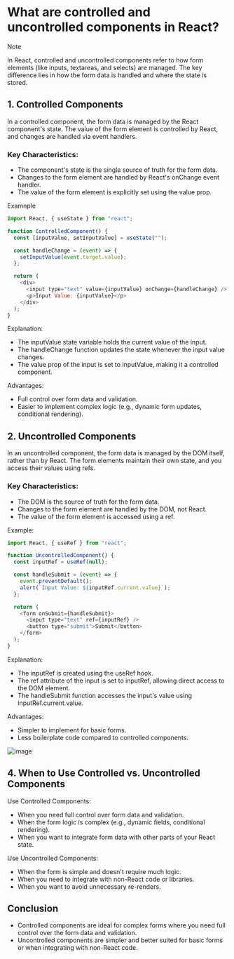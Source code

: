 # What are controlled and uncontrolled components in React?
>[!NOTE]
>In React, controlled and uncontrolled components refer to how form elements (like inputs, textareas, and selects) are managed. The key difference lies in how the form data is handled and where the state is stored.

## 1. Controlled Components
In a controlled component, the form data is managed by the React component's state. The value of the form element is controlled by React, and changes are handled via event handlers.

### Key Characteristics:
- The component's state is the single source of truth for the form data.
- Changes to the form element are handled by React's onChange event handler.
- The value of the form element is explicitly set using the value prop.

Examnple
```js
import React, { useState } from "react";

function ControlledComponent() {
  const [inputValue, setInputValue] = useState("");

  const handleChange = (event) => {
    setInputValue(event.target.value);
  };

  return (
    <div>
      <input type="text" value={inputValue} onChange={handleChange} />
      <p>Input Value: {inputValue}</p>
    </div>
  );
}
```
Explanation:
- The inputValue state variable holds the current value of the input.
- The handleChange function updates the state whenever the input value changes.
- The value prop of the input is set to inputValue, making it a controlled component.

Advantages:
- Full control over form data and validation.
- Easier to implement complex logic (e.g., dynamic form updates, conditional rendering).

## 2. Uncontrolled Components
In an uncontrolled component, the form data is managed by the DOM itself, rather than by React. The form elements maintain their own state, and you access their values using refs.

### Key Characteristics:
- The DOM is the source of truth for the form data.
- Changes to the form element are handled by the DOM, not React.
- The value of the form element is accessed using a ref.

Example:
```js
import React, { useRef } from "react";

function UncontrolledComponent() {
  const inputRef = useRef(null);

  const handleSubmit = (event) => {
    event.preventDefault();
    alert(`Input Value: ${inputRef.current.value}`);
  };

  return (
    <form onSubmit={handleSubmit}>
      <input type="text" ref={inputRef} />
      <button type="submit">Submit</button>
    </form>
  );
}
```
Explanation:
- The inputRef is created using the useRef hook.
- The ref attribute of the input is set to inputRef, allowing direct access to the DOM element.
- The handleSubmit function accesses the input's value using inputRef.current.value.

Advantages:
- Simpler to implement for basic forms.
- Less boilerplate code compared to controlled components.

![image](https://github.com/user-attachments/assets/0d02332d-15c9-4d78-adc0-5b5d083c2d12)


## 4. When to Use Controlled vs. Uncontrolled Components
Use Controlled Components:
- When you need full control over form data and validation.
- When the form logic is complex (e.g., dynamic fields, conditional rendering).
- When you want to integrate form data with other parts of your React state.

Use Uncontrolled Components:
- When the form is simple and doesn't require much logic.
- When you need to integrate with non-React code or libraries.
- When you want to avoid unnecessary re-renders.

##  Conclusion
- Controlled components are ideal for complex forms where you need full control over the form data and validation.
- Uncontrolled components are simpler and better suited for basic forms or when integrating with non-React code.
